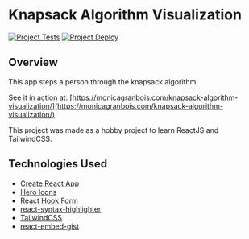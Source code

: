 # Knapsack Algorithm Visualization

[![Project Tests](https://github.com/MonicaG/knapsack-algorithm-visualization/actions/workflows/test.yml/badge.svg)](https://github.com/MonicaG/knapsack-algorithm-visualization/actions/workflows/test.yml)
[![Project Deploy](https://github.com/MonicaG/knapsack-algorithm-visualization/actions/workflows/deploy.yml/badge.svg)](https://github.com/MonicaG/knapsack-algorithm-visualization/actions/workflows/deploy.yml)

## Overview 
This app steps a person through the knapsack algorithm. 

See it in action at: [https://monicagranbois.com/knapsack-algorithm-visualization/](https://monicagranbois.com/knapsack-algorithm-visualization/)

This project was made as a hobby project to learn ReactJS and TailwindCSS.

## Technologies Used

* [Create React App](https://create-react-app.dev/)
* [Hero Icons](https://heroicons.com/)
* [React Hook Form](https://react-hook-form.com/)
* [react-syntax-highlighter](https://github.com/react-syntax-highlighter/react-syntax-highlighter)
* [TailwindCSS](https://tailwindcss.com/)
* [react-embed-gist](https://github.com/msaracevic/react-embed-gist)